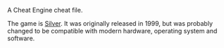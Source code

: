 A Cheat Engine cheat file.

The game is [Silver](https://store.steampowered.com/app/606680).
It was originally released in 1999, but was probably changed to be compatible with modern hardware, operating system and software.
